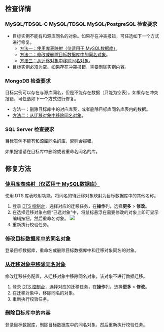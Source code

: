 ## 检查详情

### MySQL/TDSQL-C MySQL/TDSQL MySQL/PostgreSQL 检查要求

- 目标实例不能有和源库同名的对象。如果存在冲突报错，可任选如下一个方式进行修复。
   - [方法一：使用库表映射（仅适用于 MySQL数据库）](#1)。 
   - [方法二：修改或删除目标数据库中的同名对象](#2)。
   - [方法三：从迁移对象中移除同名对象](#3)。
- 目标实例必须为空。如果存在冲突报错，需要删除实例内容。

### MongoDB 检查要求

目标实例可以存在与源库同名，但是不能存在数据（只能为空表）。如果存在冲突报错，可任选如下一个方式进行修复。

- 方法一：删除目标库中的对应库表，或者删除目标库同名库表内的数据。
- [方法二：从迁移对象中移除同名对象](#3)。

### SQL Server 检查要求

目标实例不能有和源库同名的库，否则会报错。

如果报错请在目标库中删除或者重命名同名的库。

## 修复方法

### [使用库表映射（仅适用于 MySQL数据库）](id:1)
使用 DTS 库表映射功能，将同名的待迁移对象映射为目标数据库中的其他名称。 
1. 登录 [DTS 控制台](https://console.cloud.tencent.com/dts/migration)，选择对应的迁移任务，在**操作**列，选择**更多** > **修改**。 
2. 在选择迁移对象右侧“已选对象”中，将鼠标悬浮在需要修改的对象上即可显示编辑按钮，然后重命名对象。
![](https://qcloudimg.tencent-cloud.cn/raw/c89be2f80c4c4c7bc53858cb8bc24ccc.png)
3. 重新执行校验任务。

### [修改目标数据库中的同名对象](id:2)
登录目标数据库，重命名或删除目标数据库中和迁移对象同名的对象。

### [从迁移对象中移除同名对象](id:3)
修改迁移任务配置，从迁移对象中移除同名对象，该对象不进行数据迁移。
1. 登录 [DTS 控制台](https://console.cloud.tencent.com/dts/migration)，选择对应的迁移任务，在**操作**列，选择**更多** > **修改**。 
2. 在迁移对象中，移除同名的对象。
3. 重新执行校验任务。 

### 删除目标库中的内容
登录目标数据库，删除目标数据库中的同名对象，然后重新执行校验任务。

